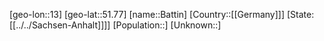 ﻿---
location: [51.77,13]
type: City
tags:
- geo/City


SpocWebEntityId: 29045
isDeleted: false
confidential: public

---
[geo-lon::13]
[geo-lat::51.77]
[name::Battin]
[Country::[[Germany]]]
[State:[[../../Sachsen-Anhalt]]]]
[Population::]
[Unknown::]

